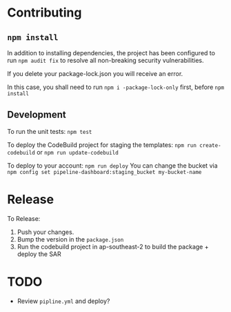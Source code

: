 # Contributing

## `npm install`

In addition to installing dependencies, the project has been configured to run `npm audit fix` to resolve all non-breaking security vulnerabilities.

If you delete your package-lock.json you will receive an error.

In this case, you shall need to run `npm i -package-lock-only` first, before `npm install`

## Development

To run the unit tests: `npm test`

To deploy the CodeBuild project for staging the templates: `npm run create-codebuild` or `npm run update-codebuild`

To deploy to your account: `npm run deploy`
You can change the bucket via `npm config set pipeline-dashboard:staging_bucket my-bucket-name`


# Release

To Release:

1. Push your changes.
1. Bump the version in the `package.json`
2. Run the codebuild project in ap-southeast-2 to build the package + deploy the SAR

# TODO

* Review `pipline.yml` and deploy?

